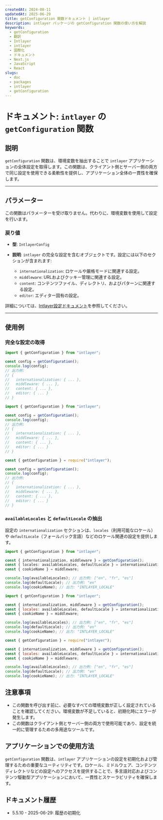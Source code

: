 ```yaml
---
createdAt: 2024-08-11
updatedAt: 2025-06-29
title: getConfiguration 関数ドキュメント | intlayer
description: intlayer パッケージの getConfiguration 関数の使い方を解説
keywords:
  - getConfiguration
  - 翻訳
  - Intlayer
  - intlayer
  - 国際化
  - ドキュメント
  - Next.js
  - JavaScript
  - React
slugs:
  - doc
  - packages
  - intlayer
  - getConfiguration
---
```


# ドキュメント: `intlayer` の `getConfiguration` 関数

## 説明

`getConfiguration` 関数は、環境変数を抽出することで `intlayer` アプリケーションの全体設定を取得します。この関数は、クライアント側とサーバー側の両方で同じ設定を使用できる柔軟性を提供し、アプリケーション全体の一貫性を確保します。

---

## パラメーター

この関数はパラメーターを受け取りません。代わりに、環境変数を使用して設定を行います。

### 戻り値

- **型**: `IntlayerConfig`
- **説明**: `intlayer` の完全な設定を含むオブジェクトです。設定には以下のセクションが含まれます:

  - `internationalization`: ロケールや厳格モードに関連する設定。
  - `middleware`: URLおよびクッキー管理に関連する設定。
  - `content`: コンテンツファイル、ディレクトリ、およびパターンに関連する設定。
  - `editor`: エディター固有の設定。

詳細については、[Intlayer設定ドキュメント](https://github.com/aymericzip/intlayer/blob/main/docs/docs/ja/configuration.md)を参照してください。

---

## 使用例

### 完全な設定の取得

```typescript codeFormat="typescript"
import { getConfiguration } from "intlayer";

const config = getConfiguration();
console.log(config);
// 出力例:
// {
//   internationalization: { ... },
//   middleware: { ... },
//   content: { ... },
//   editor: { ... }
// }
```

```javascript codeFormat="esm"
import { getConfiguration } from "intlayer";

const config = getConfiguration();
console.log(config);
// 出力例:
// {
//   internationalization: { ... },
//   middleware: { ... },
//   content: { ... },
//   editor: { ... }
// }
```

```javascript codeFormat="commonjs"
const { getConfiguration } = require("intlayer");

const config = getConfiguration();
console.log(config);
// 出力例:
// {
//   internationalization: { ... },
//   middleware: { ... },
//   content: { ... },
//   editor: { ... }
// }
```

### `availableLocales` と `defaultLocale` の抽出

設定の `internationalization` セクションは、`locales`（利用可能なロケール）や `defaultLocale`（フォールバック言語）などのロケール関連の設定を提供します。

```typescript codeFormat="typescript"
import { getConfiguration } from "intlayer";

const { internationalization, middleware } = getConfiguration();
const { locales: availableLocales, defaultLocale } = internationalization;
const { cookieName } = middleware;

console.log(availableLocales); // 出力例: ["en", "fr", "es"]
console.log(defaultLocale); // 出力例: "en"
console.log(cookieName); // 出力: "INTLAYER_LOCALE"
```

```javascript codeFormat="esm"
import { getConfiguration } from "intlayer";

const { internationalization, middleware } = getConfiguration();
const { locales: availableLocales, defaultLocale } = internationalization;
const { cookieName } = middleware;

console.log(availableLocales); // 出力例: ["en", "fr", "es"]
console.log(defaultLocale); // 出力例: "en"
console.log(cookieName); // 出力: "INTLAYER_LOCALE"
```

```javascript codeFormat="commonjs"
const { getConfiguration } = require("intlayer");

const { internationalization, middleware } = getConfiguration();
const { locales: availableLocales, defaultLocale } = internationalization;
const { cookieName } = middleware;

console.log(availableLocales); // 出力例: ["en", "fr", "es"]
console.log(defaultLocale); // 出力例: "en"
console.log(cookieName); // 出力: "INTLAYER_LOCALE"
```

## 注意事項

- この関数を呼び出す前に、必要なすべての環境変数が正しく設定されていることを確認してください。環境変数が不足していると、初期化時にエラーが発生します。
- この関数はクライアント側とサーバー側の両方で使用可能であり、設定を統一的に管理するための多用途なツールです。

## アプリケーションでの使用方法

`getConfiguration` 関数は、`intlayer` アプリケーションの設定を初期化および管理するための重要なユーティリティです。ロケール、ミドルウェア、コンテンツディレクトリなどの設定へのアクセスを提供することで、多言語対応およびコンテンツ駆動型アプリケーションにおいて、一貫性とスケーラビリティを確保します。

## ドキュメント履歴

- 5.5.10 - 2025-06-29: 履歴の初期化

